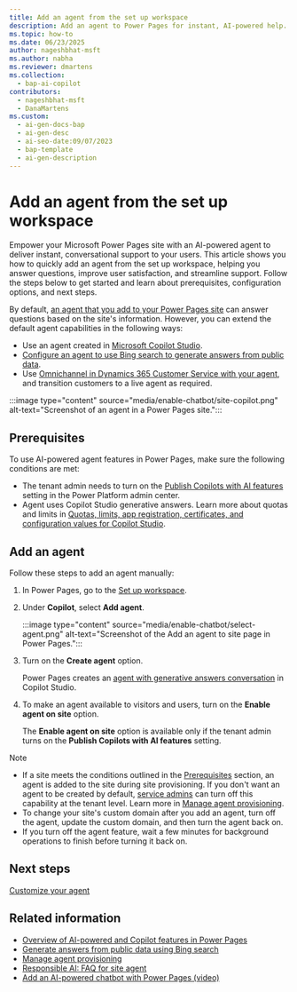 ```yaml
---
title: Add an agent from the set up workspace
description: Add an agent to Power Pages for instant, AI-powered help. Improve user experience and resolve questions faster with easy setup instructions.
ms.topic: how-to
ms.date: 06/23/2025
author: nageshbhat-msft
ms.author: nabha
ms.reviewer: dmartens
ms.collection:
  - bap-ai-copilot
contributors:
  - nageshbhat-msft
  - DanaMartens
ms.custom:
  - ai-gen-docs-bap
  - ai-gen-desc
  - ai-seo-date:09/07/2023
  - bap-template
  - ai-gen-description
---
```


# Add an agent from the set up workspace

Empower your Microsoft Power Pages site with an AI-powered agent to deliver instant, conversational support to your users. This article shows you how to quickly add an agent from the set up workspace, helping you answer questions, improve user satisfaction, and streamline support. Follow the steps below to get started and learn about prerequisites, configuration options, and next steps.

By default, [an agent that you add to your Power Pages site](#add-an-agent) can answer questions based on the site's information. However, you can extend the default agent capabilities in the following ways:

- Use an agent created in [Microsoft Copilot Studio](agent-how-to.md).
- [Configure an agent to use Bing search to generate answers from public data](force-bing-index.md).
- Use [Omnichannel in Dynamics 365 Customer Service with your agent](../configure/omnichannel.md), and transition customers to a live agent as required.

:::image type="content" source="media/enable-chatbot/site-copilot.png" alt-text="Screenshot of an agent in a Power Pages site.":::

## Prerequisites

To use AI-powered agent features in Power Pages, make sure the following conditions are met:

- The tenant admin needs to turn on the [Publish Copilots with AI features](/microsoft-copilot-studio/security-and-governance) setting in the Power Platform admin center.
- Agent uses Copilot Studio generative answers. Learn more about quotas and limits in [Quotas, limits, app registration, certificates, and configuration values for Copilot Studio](/microsoft-copilot-studio/requirements-quotas).

## Add an agent

Follow these steps to add an agent manually:

1. In Power Pages, go to the [Set up workspace](../configure/setup-workspace.md).
1. Under **Copilot**, select **Add agent**.

    :::image type="content" source="media/enable-chatbot/select-agent.png" alt-text="Screenshot of the Add an agent to site page in Power Pages.":::

1. Turn on the **Create agent** option.

    Power Pages creates an [agent with generative answers conversation](/microsoft-copilot-studio/nlu-boost-conversations) in Copilot Studio.

1. To make an agent available to visitors and users, turn on the **Enable agent on site** option.

    The **Enable agent on site** option is available only if the tenant admin turns on the **Publish Copilots with AI features** setting.

> [!NOTE]
> - If a site meets the conditions outlined in the [Prerequisites](#prerequisites) section, an agent is added to the site during site provisioning. If you don't want an agent to be created by default, [service admins](/power-platform/admin/use-service-admin-role-manage-tenant) can turn off this capability at the tenant level. Learn more in [Manage agent provisioning](/power-pages/getting-started/manage-copilot-provisioning).
> - To change your site's custom domain after you add an agent, turn off the agent, update the custom domain, and then turn the agent back on.
> - If you turn off the agent feature, wait a few minutes for background operations to finish before turning it back on.

## Next steps

[Customize your agent](../getting-started/customize-your-agent.md)

## Related information

- [Overview of AI-powered and Copilot features in Power Pages](../configure/ai-copilot-overview.md)
- [Generate answers from public data using Bing search](../getting-started/force-bing-index.md)
- [Manage agent provisioning](../getting-started/manage-agent-provisioning.md)
- [Responsible AI: FAQ for site agent](../faq-site-agent.md)
- [Add an AI-powered chatbot with Power Pages (video)](https://youtu.be/ohANXe1bfos?feature=shared)
